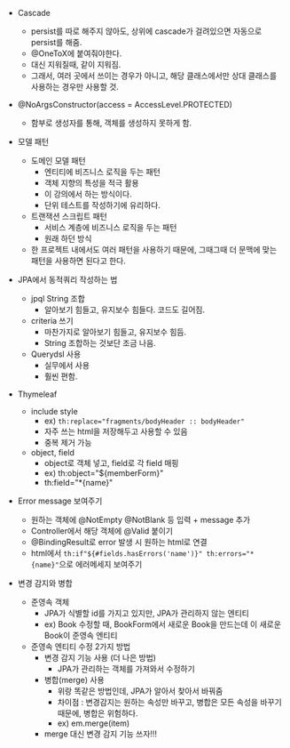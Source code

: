- Cascade
  - persist를 따로 해주지 않아도, 상위에 cascade가 걸려있으면 자동으로 persist를 해줌.
  - @OneToX에 붙여줘야한다.
  - 대신 지워질때, 같이 지워짐.
  - 그래서, 여러 곳에서 쓰이는 경우가 아니고, 해당 클래스에서만 상대 클래스를 사용하는 경우만 사용할 것.
  

- @NoArgsConstructor(access = AccessLevel.PROTECTED)
  - 함부로 생성자를 통해, 객체를 생성하지 못하게 함.

  
- 모델 패턴
  - 도메인 모델 패턴
    - 엔티티에 비즈니스 로직을 두는 패턴
    - 객체 지향의 특성을 적극 활용
    - 이 강의에서 하는 방식이다.
    - 단위 테스트를 작성하기에 유리하다.
  - 트랜잭션 스크립트 패턴
    - 서비스 계층에 비즈니스 로직을 두는 패턴
    - 원래 하던 방식
  - 한 프로젝트 내에서도 여러 패턴을 사용하기 때문에, 그때그때 더 문맥에 맞는 패턴을 사용하면 된다고 한다.


- JPA에서 동적쿼리 작성하는 법
  - jpql String 조합
    - 알아보기 힘들고, 유지보수 힘들다. 코드도 길어짐.
  - criteria 쓰기
    - 마찬가지로 알아보기 힘들고, 유지보수 힘듬.
    - String 조합하는 것보단 조금 나음.
  - Querydsl 사용
    - 실무에서 사용
    - 훨씬 편함.


- Thymeleaf
  - include style
    - ex) `th:replace="fragments/bodyHeader :: bodyHeader"`
    - 자주 쓰는 html을 저장해두고 사용할 수 있음
    - 중복 제거 가능
  - object, field
    - object로 객체 넣고, field로 각 field 매핑
    - ex) th:object="${memberForm}"
    - th:field="*{name}"


- Error message 보여주기
  - 원하는 객체에 @NotEmpty @NotBlank 등 입력 + message 추가
  - Controller에서 해당 객체에 @Valid 붙이기
  - @BindingResult로 error 발생 시 원하는 html로 연결
  - html에서 `th:if"${#fields.hasErrors('name')}" th:errors="*{name}"`으로 에러메세지 보여주기


- 변경 감지와 병합
  - 준영속 객체
    - JPA가 식별할 id를 가지고 있지만, JPA가 관리하지 않는 엔티티
    - ex) Book 수정할 때, BookForm에서 새로운 Book을 만드는데 이 새로운 Book이 준영속 엔티티
  - 준영속 엔티티 수정 2가지 방법
    - 변경 감지 기능 사용 (더 나은 방법)
      - JPA가 관리하는 객체를 가져와서 수정하기
    - 병합(merge) 사용
      - 위랑 똑같은 방법인데, JPA가 알아서 찾아서 바꿔줌
      - 차이점 : 변경감지는 원하는 속성만 바꾸고, 병합은 모든 속성을 바꾸기 때문에, 병합은 위험하다.
      - ex) em.merge(item)
    - merge 대신 변경 감지 기능 쓰자!!!